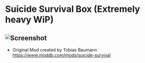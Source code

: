 # Suicide Survival Box (Extremely heavy WiP)

![Screenshot](https://media.discordapp.net/attachments/713808879238119558/903438753689911306/unknown.png)
-
- Original Mod created by Tobias Baumann https://www.moddb.com/mods/suicide-survival
